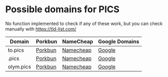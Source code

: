 # Possible domains for PICS

No function implemented to check if any of these work, but you can check manually with https://tld-list.com/

| Domain | Porkbun | NameCheap | Google Domains |
|---|---|---|---|
| to.pics | [Porkbun](https://porkbun.com/checkout/search?prb=e814663da1&tlds=&idnLanguage=&search=search&q=to.pics) | [Namecheap](https://www.namecheap.com/domains/registration/results/?domain=to.pics) | [Google](https://domains.google.com/registrar/search?searchTerm=to.pics) |
| .pics | [Porkbun](https://porkbun.com/checkout/search?prb=e814663da1&tlds=&idnLanguage=&search=search&q=.pics) | [Namecheap](https://www.namecheap.com/domains/registration/results/?domain=.pics) | [Google](https://domains.google.com/registrar/search?searchTerm=.pics) |
| olym.pics | [Porkbun](https://porkbun.com/checkout/search?prb=e814663da1&tlds=&idnLanguage=&search=search&q=olym.pics) | [Namecheap](https://www.namecheap.com/domains/registration/results/?domain=olym.pics) | [Google](https://domains.google.com/registrar/search?searchTerm=olym.pics) |

